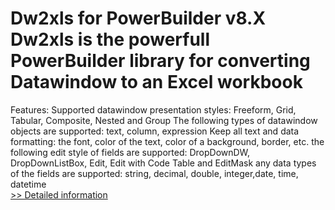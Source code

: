 # Dw2xls for PowerBuilder v8.X<br />Dw2xls is the powerfull PowerBuilder library for converting Datawindow to an Excel workbook

Features:
Supported datawindow presentation styles:
Freeform, Grid, Tabular, Composite, Nested and Group
The following types of datawindow objects are supported:
text, column, expression
Keep all text and data formatting:
the font, color of the text, color of a background, border, etc.
the following edit style of fields are supported:
DropDownDW, DropDownListBox, Edit, Edit with Code Table and EditMask
any data types of the fields are supported:
string, decimal, double, integer,date, time, datetime<br />[>> Detailed information](https://secure.shareit.com/shareit/product.html?productid=191516&affiliateid=200057808)